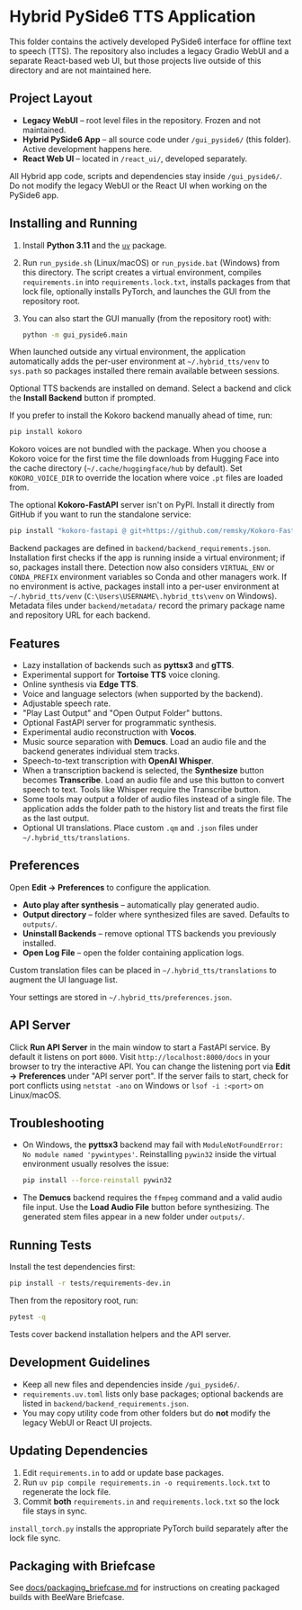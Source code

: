 # Hybrid PySide6 TTS Application

This folder contains the actively developed PySide6 interface for offline text to speech (TTS). The repository also includes a legacy Gradio WebUI and a separate React-based web UI, but those projects live outside of this directory and are not maintained here.

## Project Layout

- **Legacy WebUI** – root level files in the repository. Frozen and not maintained.
- **Hybrid PySide6 App** – all source code under `/gui_pyside6/` (this folder). Active development happens here.
- **React Web UI** – located in `/react_ui/`, developed separately.

All Hybrid app code, scripts and dependencies stay inside `/gui_pyside6/`. Do not modify the legacy WebUI or the React UI when working on the PySide6 app.

## Installing and Running

1. Install **Python 3.11** and the [`uv`](https://github.com/astral-sh/uv) package.
2. Run `run_pyside.sh` (Linux/macOS) or `run_pyside.bat` (Windows) from this directory.
   The script creates a virtual environment, compiles `requirements.in` into
   `requirements.lock.txt`, installs packages from that lock file, optionally
   installs PyTorch, and launches the GUI from the repository root.
3. You can also start the GUI manually (from the repository root) with:

   ```bash
   python -m gui_pyside6.main
   ```

When launched outside any virtual environment, the application automatically
adds the per-user environment at `~/.hybrid_tts/venv` to `sys.path` so packages
installed there remain available between sessions.

Optional TTS backends are installed on demand. Select a backend and click the **Install Backend** button if prompted.

If you prefer to install the Kokoro backend manually ahead of time, run:

```bash
pip install kokoro
```

Kokoro voices are not bundled with the package. When you choose a Kokoro voice
for the first time the file downloads from Hugging Face into the cache directory
(`~/.cache/huggingface/hub` by default). Set `KOKORO_VOICE_DIR` to override the
location where voice `.pt` files are loaded from.

The optional **Kokoro-FastAPI** server isn't on PyPI. Install it directly from
GitHub if you want to run the standalone service:

```bash
pip install "kokoro-fastapi @ git+https://github.com/remsky/Kokoro-FastAPI.git"
```

Backend packages are defined in `backend/backend_requirements.json`. Installation first checks if the app is running inside a virtual environment; if so, packages install there. Detection now also considers `VIRTUAL_ENV` or `CONDA_PREFIX` environment variables so Conda and other managers work. If no environment is active, packages install into a per-user environment at `~/.hybrid_tts/venv` (`C:\Users\USERNAME\.hybrid_tts\venv` on Windows).
Metadata files under `backend/metadata/` record the primary package name and repository URL for each backend.

## Features

- Lazy installation of backends such as **pyttsx3** and **gTTS**.
- Experimental support for **Tortoise TTS** voice cloning.
- Online synthesis via **Edge TTS**.
- Voice and language selectors (when supported by the backend).
- Adjustable speech rate.
- "Play Last Output" and "Open Output Folder" buttons.
- Optional FastAPI server for programmatic synthesis.
- Experimental audio reconstruction with **Vocos**.
- Music source separation with **Demucs**. Load an audio file and the backend
  generates individual stem tracks.
- Speech-to-text transcription with **OpenAI Whisper**.
- When a transcription backend is selected, the **Synthesize** button becomes
  **Transcribe**. Load an audio file and use this button to convert speech to
  text. Tools like Whisper require the Transcribe button.
- Some tools may output a folder of audio files instead of a single file. The
  application adds the folder path to the history list and treats the first file
  as the last output.
- Optional UI translations. Place custom `.qm` and `.json` files under
  `~/.hybrid_tts/translations`.

## Preferences

Open **Edit → Preferences** to configure the application.

- **Auto play after synthesis** – automatically play generated audio.
- **Output directory** – folder where synthesized files are saved. Defaults to `outputs/`.
- **Uninstall Backends** – remove optional TTS backends you previously installed.
- **Open Log File** – open the folder containing application logs.

Custom translation files can be placed in `~/.hybrid_tts/translations` to
augment the UI language list.

Your settings are stored in `~/.hybrid_tts/preferences.json`.

## API Server

Click **Run API Server** in the main window to start a FastAPI service. By default
it listens on port `8000`. Visit `http://localhost:8000/docs` in your browser to
try the interactive API. You can change the listening port via **Edit →
Preferences** under "API server port". If the server fails to start, check for
port conflicts using `netstat -ano` on Windows or `lsof -i :<port>` on
Linux/macOS.

## Troubleshooting

- On Windows, the **pyttsx3** backend may fail with `ModuleNotFoundError: No module named 'pywintypes'`.
  Reinstalling `pywin32` inside the virtual environment usually resolves the issue:

  ```bash
  pip install --force-reinstall pywin32
  ```

- The **Demucs** backend requires the `ffmpeg` command and a valid audio file
  input. Use the **Load Audio File** button before synthesizing. The generated
  stem files appear in a new folder under `outputs/`.

## Running Tests

Install the test dependencies first:

```bash
pip install -r tests/requirements-dev.in
```

Then from the repository root, run:

```bash
pytest -q
```

Tests cover backend installation helpers and the API server.

## Development Guidelines

- Keep all new files and dependencies inside `/gui_pyside6/`.
- `requirements.uv.toml` lists only base packages; optional backends are listed in `backend/backend_requirements.json`.
- You may copy utility code from other folders but do **not** modify the legacy WebUI or React UI projects.

## Updating Dependencies

1. Edit `requirements.in` to add or update base packages.
2. Run `uv pip compile requirements.in -o requirements.lock.txt` to regenerate the lock file.
3. Commit **both** `requirements.in` and `requirements.lock.txt` so the lock file stays in sync.

`install_torch.py` installs the appropriate PyTorch build separately after the lock file sync.


## Packaging with Briefcase

See [docs/packaging_briefcase.md](docs/packaging_briefcase.md) for instructions on creating packaged builds with BeeWare Briefcase.
